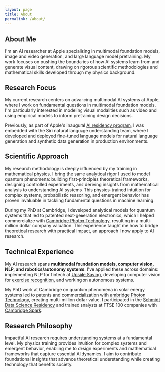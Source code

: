 ```yaml
---
layout: page
title: About
permalink: /about/
---
```


## About Me

I'm an AI researcher at Apple specializing in multimodal foundation models, image and video generation, and large language model pretraining. My work focuses on pushing the boundaries of how AI systems learn from and generate visual content, drawing on rigorous scientific methodologies and mathematical skills developed through my physics background.

## Research Focus

My current research centers on advancing multimodal AI systems at Apple, where I work on fundamental questions in multimodal foundation models. I'm particularly interested in modeling visual modalities such as video and using empirical models to inform pretraining design decisions.

Previously, as part of Apple's inaugural [AI residency program](https://machinelearning.apple.com/updates/aiml-residency-program-application), I was embedded with the Siri natural language understanding team, where I developed and deployed fine-tuned language models for natural language generation and synthetic data generation in production environments.

## Scientific Approach

My research methodology is deeply influenced by my training in mathematical physics. I bring the same analytical rigor I used to model quantum phenomena: building first-principles theoretical frameworks, designing controlled experiments, and deriving insights from mathematical analysis to understanding AI systems. This physics-trained intuition for complex systems, probabilistic reasoning, and emergent behavior has proven invaluable in tackling fundamental questions in machine learning.

During my PhD at Cambridge, I developed analytical models for quantum systems that led to patented next-generation electronics, which I helped commercialize with [Cambridge Photon Technology](https://www.cambridgephoton.com/), resulting in a multi-million dollar company valuation. This experience taught me how to bridge theoretical research with practical impact, an approach I now apply to AI research.

## Technical Experience

My AI research spans **multimodal foundation models, computer vision, NLP, and robotics/autonomy systems**. I've applied these across domains: implementing NLP for fintech at [Upside Saving](https://www.upsidesaving.com/), developing computer vision for [exercise recognition](https://github.com/JesseAllardice/Action-Recognition), and working on autonomous systems.

My PhD work at Cambridge on quantum phenomena in solar energy systems led to patents and commercialization with [ambridge Photon Technology](https://www.cambridgephoton.com/), creating multi-million dollar value. I participated in the [Schmidt Data Science Residency](https://www.cst.cam.ac.uk/news/schmidt-data-science-course-scores-hit) and trained analysts at FTSE 100 companies with [Cambridge Spark](https://www.cambridgespark.com/).

## Research Philosophy

Impactful AI research requires understanding systems at a fundamental level. My physics training provides intuition for complex systems and emergent behavior, enabling me to design experiments and mathematical frameworks that capture essential AI dynamics. I aim to contribute foundational insights that advance theoretical understanding while creating technology that benefits society.